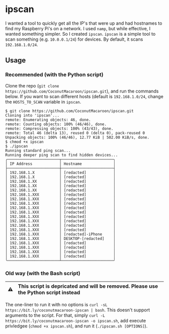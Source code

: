 # ipscan

I wanted a tool to quickly get all the IP's that were up and had hostnames to find my Raspberry Pi's on a network. I used `namp`, but while effective, I wanted something simpler. So I created `ipscan`. `ipscan` is a simple tool to scan something (e.g. `10.0.0.1/24`) for devices. By default, it scans `192.168.1.0/24`.

## Usage

### Recommended (with the Python script)

Clone the repo (```git clone https://github.com/CoconutMacaroon/ipscan.git```), and run the commands below. If you want to scan different hosts (default is `192.168.1.0/24`, change the `HOSTS_TO_SCAN` variable in `ipscan`.
```
$ git clone https://github.com/CoconutMacaroon/ipscan.git
Cloning into 'ipscan'...
remote: Enumerating objects: 46, done.
remote: Counting objects: 100% (46/46), done.
remote: Compressing objects: 100% (43/43), done.
remote: Total 46 (delta 13), reused 0 (delta 0), pack-reused 0
Unpacking objects: 100% (46/46), 12.77 KiB | 502.00 KiB/s, done.
$ chmod +x ipscan
$ ./ipscan
Running standard ping scan...
Running deeper ping scan to find hidden devices...
╭───────────────────────┬───────────────────────╮
│ IP Address            │ Hostname              │
├───────────────────────┼───────────────────────┤
│ 192.168.1.X           │ [redacted]            │
│ 192.168.1.X           │ [redacted]            │
│ 192.168.1.XX          │ [redacted]            │
│ 192.168.1.XX          │ [redacted]            │
│ 192.168.1.XX          │ [redacted]            │
│ 192.168.1.XXX         │ [redacted]            │
│ 192.168.1.XXX         │ [redacted]            │
│ 192.168.1.XXX         │ [redacted]            │
│ 192.168.1.XXX         │ [redacted]            │
│ 192.168.1.XXX         │ [redacted]            │
│ 192.168.1.XXX         │ [redacted]            │
│ 192.168.1.XXX         │ [redacted]            │
│ 192.168.1.XXX         │ [redacted]            │
│ 192.168.1.XXX         │ [redacted]            │
│ 192.168.1.XXX         │ [redacted]-iPhone     │
│ 192.168.1.XXX         │ DESKTOP-[redacted]    │
│ 192.168.1.XXX         │ [redacted]            │
│ 192.168.1.XXX         │ [redacted]            │
│ 192.168.1.XXX         │ [redacted]            │
│ 192.168.1.XXX         │ [redacted]            │
╰───────────────────────┴───────────────────────╯
```

### Old way (with the Bash script)

| :warning: | This script is depricated and will be removed. Please use the Python script instead |
|-----------|:------------------------------------------------------------------------------------|

The one-liner to run it with no options is `curl -sL https://bit.ly/coconutmacaroon-ipscan | bash`. This doesn't support arguments to the script. For that, simply `curl -L https://bit.ly/coconutmacaroon-ipscan -o ipscan.sh`, add execute privledgee (`chmod +x ipscan.sh`), and run it (`./ipscan.sh [OPTIONS]`).
